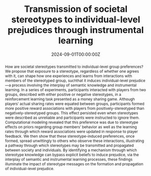 ---
title: "Transmission of societal stereotypes to individual-level prejudices through instrumental learning"
authors:
- admin
date: "2024-09-01T00:00:00Z"
doi: ""

# Schedule page publish date (NOT publication's date).
publishDate: "2017-01-01T00:00:00Z"

# Publication type.
# Accepts a single type but formatted as a YAML list (for Hugo requirements).
# Enter a publication type from the CSL standard.
publication_types: ["article"]

# Publication name and optional abbreviated publication name.
publication: ""
publication_short: ""

abstract: How are societal stereotypes transmitted to individual-level group preferences? We propose that exposure to a stereotype, regardless of whether one agrees with it, can shape how one experiences and learns from interactions with members of the stereotyped group, suchthat it induces individual-level prejudice—a process involving the interplay of semantic knowledge and instrumental learning. In a series of experiments, participants interacted with players from two groups, described with either positive or negative stereotypes, in a reinforcement learning task presented as a money sharing game. Although players’ actual sharing rates were equated between groups, participants formed more positive reward associations with players from positively-stereotyped than negatively-stereotyped groups. This effect persisted even when stereotypes were described as unreliable and participants were instructed to ignore them. Computational modeling revealed that this preference was due to stereotype effects on priors regarding group members’ behavior as well as the learning rates through which reward associations were updated in response to player feedback. We then show that these stereotype-induced preferences, once formed, spread unwittingly to others who observe these interactions, illustrating a pathway through which stereotypes may be transmitted and propagated between society and individuals. By identifying a mechanism through which stereotype knowledge can bypass explicit beliefs to induce prejudice, via the interplay of semantic and instrumental learning processes, these findings illuminate the impact of stereotype messages on the formation and propagation of individual-level prejudice.

# Summary. An optional shortened abstract.
summary: D. T. Schultner & B.S. Stillerman, B. R. Lindström, L. M. Hackel, D. R. Hagen, N. B. Jostmann, & D. M. Amodio

tags:
- Proceedings of the National Academy of Sciences (PNAS)

featured: true

links:
- name: Link
  url: https://www.pnas.org/doi/10.1073/pnas.2414518121
# url_dataset: '#'
# url_poster: '#'
# url_project: ''
# url_slides: ''
# url_source: '#'
# url_video: '#'

# Featured image
# To use, add an image named `featured.jpg/png` to your page's folder. 
image:
  caption: 'Image credit: [**Unsplash**](https://unsplash.com/photos/s9CC2SKySJM)'
  focal_point: ""
  preview_only: false

# Associated Projects (optional).
#   Associate this publication with one or more of your projects.
#   Simply enter your project's folder or file name without extension.
#   E.g. `internal-project` references `content/project/internal-project/index.md`.
#   Otherwise, set `projects: []`.
projects:
- internal-project

# Slides (optional).
#   Associate this publication with Markdown slides.
#   Simply enter your slide deck's filename without extension.
#   E.g. `slides: "example"` references `content/slides/example/index.md`.
#   Otherwise, set `slides: ""`.
slides: example
---